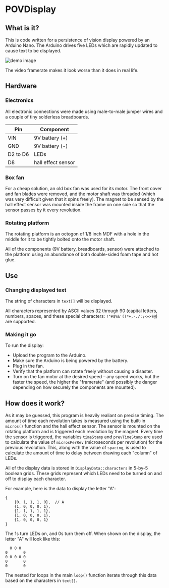 # POVDisplay

## What is it? 

This is code written for a persistence of vision display powered by an Arduino Nano. The Arduino drives five LEDs which are rapidly updated to cause text to be displayed. 

![demo image](images/POVDisplay1.gif)

The video framerate makes it look worse than it does in real life. 

## Hardware

### Electronics

All electronic connections were made using male-to-male jumper wires and a couple of tiny solderless breadboards. 
 
| Pin      | Component          |
| -------- | ------------------ |
| VIN      | 9V battery (+)     |
| GND      | 9V battery (-)     |
| D2 to D6 | LEDs               |
| D8       | hall effect sensor |

### Box fan

For a cheap solution, an old box fan was used for its motor. The front cover and fan blades were removed, and the motor shaft was threaded (which was very difficult given that it spins freely). The magnet to be sensed by the hall effect sensor was mounted inside the frame on one side so that the sensor passes by it every revolution. 

### Rotating platform

The rotating platform is an octogon of 1/8 inch MDF with a hole in the middle for it to be tightly bolted onto the motor shaft. 

All of the components (9V battery, breadboards, sensor) were attached to the platform using an abundance of both double-sided foam tape and hot glue. 

## Use

### Changing displayed text

The string of characters in `text[]` will be displayed. 

All characters represented by ASCII values 32 through 90 (capital letters, numbers, spaces, and these special characters: `!"#$%&'()*+,-./:;<=>?@`) are supported. 

### Making it go

To run the display: 
- Upload the program to the Arduino. 
- Make sure the Arduino is being powered by the battery. 
- Plug in the fan. 
- Verify that the platform can rotate freely without causing a disaster. 
- Turn on the fan motor at the desired speed &ndash; any speed works, but the faster the speed, the higher the "framerate" (and possibly the danger depending on how securely the components are mounted). 

## How does it work? 

As it may be guessed, this program is heavily realiant on precise timing. The amount of time each revolution takes is measured using the built-in `micros()` function and the hall effect sensor. The sensor is mounted on the rotating platform and is triggered each revolution by the magnet. Every time the sensor is triggered, the variables `timeStamp` and `prevTimeStamp` are used to calculate the value of `microsPerRev` (microseconds per revolution) for the previous revolution. This, along with the value of `spacing`, is used to calculate the amount of time to delay between drawing each "column" of LEDs. 

All of the display data is stored in `DisplayData::characters` in 5-by-5 boolean grids. These grids represent which LEDs need to be turned on and off to display each character. 

For example, here is the data to display the letter "A": 

```
{
    {0, 1, 1, 1, 0},  // A
    {1, 0, 0, 0, 1},
    {1, 1, 1, 1, 1},
    {1, 0, 0, 0, 1},
    {1, 0, 0, 0, 1}
}
```

The 1s turn LEDs on, and 0s turn them off. When shown on the display, the letter "A" will look like this: 

```
  0 0 0
0       0
0 0 0 0 0
0       0
0       0
```

The nested for loops in the main `loop()` function iterate through this data based on the characters in `text[]`. 
